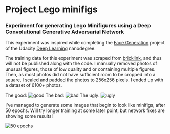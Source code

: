 # Project Lego minifigs
### Experiment for generating Lego Minifigures using a Deep Convolutional Generative Adversarial Network

This experiment was inspired while completing the [Face Generation](https://github.com/udacity/deep-learning-v2-pytorch/tree/master/project-face-generation) project of the Udacity [Deep Learning](https://eu.udacity.com/course/deep-learning-nanodegree--nd101) nanodegree.

The training data for this experiment was scraped from [bricklink](https://www.bricklink.com/catalogTree.asp?itemType=M&itemBrand=1000), and thus will not be published along with the code. I manually removed photos of unusual figures, those of low quality and or containing multiple figures. Then, as most photos did not have sufficient room to be cropped into a square, I scaled and padded the photos to 256x256 pixels. I ended up with a dataset of 6100+ photos. 

The good: ![good](https://img.bricklink.com/ItemImage/MT/0/s011.t1.png)
The bad: ![bad](https://img.bricklink.com/ItemImage/MT/0/cc4064.t1.png)
The ugly: ![ugly](https://img.bricklink.com/ItemImage/MT/0/njo188.t1.png)

I've managed to generate some images that begin to look like minifigs, after 50 epochs. Will try longer training at some later point, but network fixes are showing some results!

![50 epochs](https://i.imgur.com/WFRHBvQ.png)
